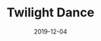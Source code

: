 --- 
layout: sheets-layout
title: "Twilight Dance"
date: 2019-12-04
categories: original-works
pdf-link: twilight-dance.pdf
muse-link: https://musescore.com/user/28025112/scores/5875548
difficulty: Advanced
thumbnail: 
---